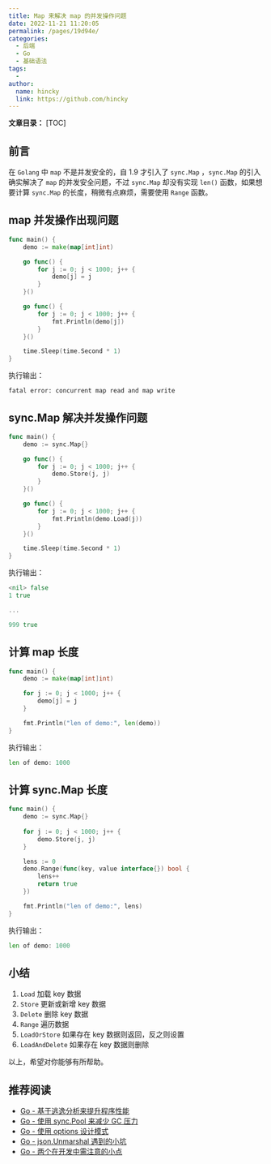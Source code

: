 ```yaml
---
title: Map 来解决 map 的并发操作问题
date: 2022-11-21 11:20:05
permalink: /pages/19d94e/
categories:
  - 后端
  - Go
  - 基础语法
tags:
  - 
author: 
  name: hincky
  link: https://github.com/hincky
---
```

**文章目录：**
[TOC]

## 前言

在 `Golang` 中 `map` 不是并发安全的，自 1.9 才引入了 `sync.Map` ，`sync.Map` 的引入确实解决了 `map` 的并发安全问题，不过 `sync.Map` 却没有实现 `len()` 函数，如果想要计算 `sync.Map` 的长度，稍微有点麻烦，需要使用 `Range` 函数。

## map 并发操作出现问题

```go
func main() {
	demo := make(map[int]int)

	go func() {
		for j := 0; j < 1000; j++ {
			demo[j] = j
		}
	}()

	go func() {
		for j := 0; j < 1000; j++ {
			fmt.Println(demo[j])
		}
	}()

	time.Sleep(time.Second * 1)
}
```

执行输出：

```
fatal error: concurrent map read and map write
```

## sync.Map 解决并发操作问题

```go
func main() {
	demo := sync.Map{}

	go func() {
		for j := 0; j < 1000; j++ {
			demo.Store(j, j)
		}
	}()

	go func() {
		for j := 0; j < 1000; j++ {
			fmt.Println(demo.Load(j))
		}
	}()

	time.Sleep(time.Second * 1)
}
```

执行输出：

```go
<nil> false
1 true

...

999 true
```

## 计算 map 长度

```go
func main() {
	demo := make(map[int]int)

	for j := 0; j < 1000; j++ {
		demo[j] = j
	}

	fmt.Println("len of demo:", len(demo))
}
```

执行输出：

```go
len of demo: 1000
```

## 计算 sync.Map 长度

```go
func main() {
	demo := sync.Map{}
	
	for j := 0; j < 1000; j++ {
		demo.Store(j, j)
	}

	lens := 0
	demo.Range(func(key, value interface{}) bool {
		lens++
		return true
	})

	fmt.Println("len of demo:", lens)
}
```

执行输出：

```go
len of demo: 1000
```

## 小结

1. `Load` 加载 key 数据
2. `Store` 更新或新增 key 数据
3. `Delete` 删除 key 数据
4. `Range` 遍历数据
5. `LoadOrStore` 如果存在 key 数据则返回，反之则设置
6. `LoadAndDelete` 如果存在 key 数据则删除

以上，希望对你能够有所帮助。

## 推荐阅读

- [Go - 基于逃逸分析来提升程序性能](https://mp.weixin.qq.com/s/gAz87qPA8sBJMeq6MZbqwg)
- [Go - 使用 sync.Pool 来减少 GC 压力](https://mp.weixin.qq.com/s/0NVp59uI8h9WTp68wtb7XQ)
- [Go - 使用 options 设计模式](https://mp.weixin.qq.com/s/jvSbZ0_g_EFqaR2TmjjO8w)
- [Go - json.Unmarshal 遇到的小坑](https://mp.weixin.qq.com/s/ykZCZb9IAXJaKAx_cO7YjA)
- [Go - 两个在开发中需注意的小点](https://mp.weixin.qq.com/s/-QCG61vh6NVJUWz6tOY7Gw)